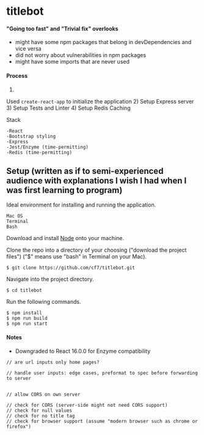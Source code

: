 # titlebot






#### "Going too fast" and "Trivial fix" overlooks
- might have some npm packages that belong in devDependencies and vice versa
- did not worry about vulnerabilities in npm packages
- might have some imports that are never used


#### Process

1)
Used `create-react-app` to initialize the application
2)
Setup Express server
3)
Setup Tests and Linter
4)
Setup Redis Caching

Stack
```
-React
-Bootstrap styling
-Express
-Jest/Enzyme (time-permitting)
-Redis (time-permitting)
```

## Setup (written as if to semi-experienced audience with explanations I wish I had when I was first learning to program)
Ideal environment for installing and running the application.
```
Mac OS
Terminal
Bash
```
Download and install [Node](https://nodejs.org/en/) onto your machine.

Clone the repo into a directory of your choosing ("download the project files") ("$" means use "bash" in Terminal on your Mac).

`$ git clone https://github.com/cf7/titlebot.git`

Navigate into the project directory.

`$ cd titlebot`

Run the following commands.

```
$ npm install
$ npm run build
$ npm run start

```

#### Notes
- Downgraded to React 16.0.0 for Enzyme compatibility

```
// are url inputs only home pages?

// handle user inputs: edge cases, preformat to spec before forwarding to server


// allow CORS on own server

// check for CORS (server-side might not need CORS support)
// check for null values
// check for no title tag
// check for browser support (assume "modern browser such as chrome or firefox")

```

